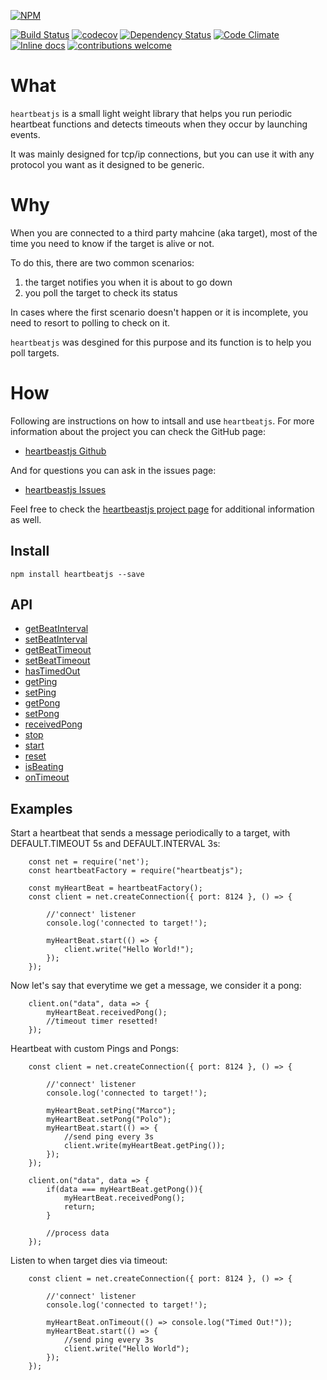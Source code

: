 [![NPM](https://nodei.co/npm/heartbeatjs.png?downloads=true&downloadRank=true&stars=true)](https://nodei.co/npm/obj-watcher/)

[![Build Status](https://travis-ci.org/Fl4m3Ph03n1x/heartbeatjs.svg?branch=master)](https://travis-ci.org/Fl4m3Ph03n1x/heartbeatjs)
[![codecov](https://codecov.io/gh/Fl4m3Ph03n1x/heartbeatjs/branch/master/graph/badge.svg)](https://codecov.io/gh/Fl4m3Ph03n1x/heartbeatjs)
[![Dependency Status](https://www.versioneye.com/user/projects/5953ac7d6725bd004becfd23/badge.svg)](https://www.versioneye.com/user/projects/5953ac7d6725bd004becfd23)
[![Code Climate](https://codeclimate.com/github/Fl4m3Ph03n1x/heartbeatjs/badges/gpa.svg)](https://codeclimate.com/github/Fl4m3Ph03n1x/heartbeatjs)
[![Inline docs](http://inch-ci.org/github/Fl4m3Ph03n1x/heartbeatjs.svg?branch=master)](http://inch-ci.org/github/Fl4m3Ph03n1x/heartbeatjs)
[![contributions welcome](https://img.shields.io/badge/contributions-welcome-brightgreen.svg?style=flat)](https://github.com/dwyl/esta/issues)

#   What

`heartbeatjs` is a small light weight library that helps you run periodic
heartbeat functions and detects timeouts when they occur by launching events.

It was mainly designed for tcp/ip connections, but you can use it with any
protocol you want as it designed to be generic.

#   Why

When you are connected to a third party mahcine (aka target), most of the time
you need to know if the target is alive or not.

To do this, there are two common scenarios:

 1. the target notifies you when it is about to go down
 2. you poll the target to check its status

In cases where the first scenario doesn't happen or it is incomplete, you need
to resort to polling to check on it.

`heartbeatjs` was desgined for this purpose and its function is to help you poll
targets.

#   How

Following are instructions on how to intsall and use `heartbeatjs`. For more
information about the project you can check the GitHub page:

 - [heartbeastjs Github](https://github.com/Fl4m3Ph03n1x/heartbeastjs)

And for questions you can ask in the issues page:

 - [heartbeastjs Issues](https://github.com/Fl4m3Ph03n1x/heartbeastjs/issues)

Feel free to check the [heartbeastjs project page](https://fl4m3ph03n1x.github.io/heartbeastjs/index.html)
for additional information as well.

## Install

    npm install heartbeatjs --save

## API

 - <a href="https://fl4m3ph03n1x.github.io/heartbeastjs/module-heartBeat.html#~getBeatInterval__anchor">getBeatInterval</a>
 - <a href="https://fl4m3ph03n1x.github.io/heartbeastjs/module-heartBeat.html#~setBeatInterval__anchor">setBeatInterval</a>
 - <a href="https://fl4m3ph03n1x.github.io/heartbeastjs/module-heartBeat.html#~getBeatTimeout__anchor">getBeatTimeout</a>
 - <a href="https://fl4m3ph03n1x.github.io/heartbeastjs/module-heartBeat.html#~setBeatTimeout__anchor">setBeatTimeout</a>
 - <a href="https://fl4m3ph03n1x.github.io/heartbeastjs/module-heartBeat.html#~hasTimedOut__anchor">hasTimedOut</a>
 - <a href="https://fl4m3ph03n1x.github.io/heartbeastjs/module-heartBeat.html#~getPing__anchor">getPing</a>
 - <a href="https://fl4m3ph03n1x.github.io/heartbeastjs/module-heartBeat.html#~setPing__anchor">setPing</a>
 - <a href="https://fl4m3ph03n1x.github.io/heartbeastjs/module-heartBeat.html#~getPong__anchor">getPong</a>
 - <a href="https://fl4m3ph03n1x.github.io/heartbeastjs/module-heartBeat.html#~setPong__anchor">setPong</a>
 - <a href="https://fl4m3ph03n1x.github.io/heartbeastjs/module-heartBeat.html#~receivedPong__anchor">receivedPong</a>
 - <a href="https://fl4m3ph03n1x.github.io/heartbeastjs/module-heartBeat.html#~stop__anchor">stop</a>
 - <a href="https://fl4m3ph03n1x.github.io/heartbeastjs/module-heartBeat.html#~start__anchor">start</a>
 - <a href="https://fl4m3ph03n1x.github.io/heartbeastjs/module-heartBeat.html#~reset__anchor">reset</a>
 - <a href="https://fl4m3ph03n1x.github.io/heartbeastjs/module-heartBeat.html#~isBeating__anchor">isBeating</a>
 - <a href="https://fl4m3ph03n1x.github.io/heartbeastjs/module-heartBeat.html#~onTimeout__anchor">onTimeout</a>

##  Examples

Start a heartbeat that sends a message periodically to a target, with
DEFAULT.TIMEOUT 5s and DEFAULT.INTERVAL 3s:

        const net = require('net');
        const heartbeatFactory = require("heartbeatjs");

        const myHeartBeat = heartbeatFactory();
        const client = net.createConnection({ port: 8124 }, () => {

            //'connect' listener
            console.log('connected to target!');

            myHeartBeat.start(() => {
                client.write("Hello World!");    
            });
        });


Now let's say that everytime we get a message, we consider it a pong:

        client.on("data", data => {
            myHeartBeat.receivedPong();
            //timeout timer resetted!
        });

Heartbeat with custom Pings and Pongs:

        const client = net.createConnection({ port: 8124 }, () => {

            //'connect' listener
            console.log('connected to target!');

            myHeartBeat.setPing("Marco");
            myHeartBeat.setPong("Polo");
            myHeartBeat.start(() => {
                //send ping every 3s
                client.write(myHeartBeat.getPing());    
            });
        });

        client.on("data", data => {
            if(data === myHeartBeat.getPong()){
                myHeartBeat.receivedPong();
                return;
            }

            //process data                
        });

Listen to when target dies via timeout:

        const client = net.createConnection({ port: 8124 }, () => {

            //'connect' listener
            console.log('connected to target!');

            myHeartBeat.onTimeout(() => console.log("Timed Out!"));
            myHeartBeat.start(() => {
                //send ping every 3s
                client.write("Hello World");    
            });
        });
